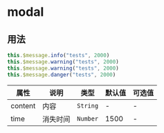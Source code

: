# modal

<template>
    <y-button type="primary" @click.native="test">info</y-button>
    <y-button type="primary" @click.native="test1">success</y-button>
    <y-button type="primary" @click.native="test2">warning</y-button>
    <y-button type="primary" @click.native="test3">danger</y-button>
</template>
<script>
export default {
    methods:{
        test(){
            this.$message.info("tests", 2000)
        },
        test1(){
            this.$message.success("tests", 2000)
        },
        test2(){
            this.$message.warning("tests", 2000)
        },
        test3(){
            this.$message.danger("tests", 2000)
        }
    }
}
</script>

## 用法

```javascript
this.$message.info("tests", 2000)
this.$message.warning("tests", 2000)
this.$message.warning("tests", 2000)
this.$message.danger("tests", 2000)
```

|   属性  |   说明   |   类型   | 默认值 | 可选值 |
| ------- | -------- | -------- | ------ | ------ |
| content | 内容     | `String` | -      | -      |
| time    | 消失时间 | `Number` | 1500   | -      |